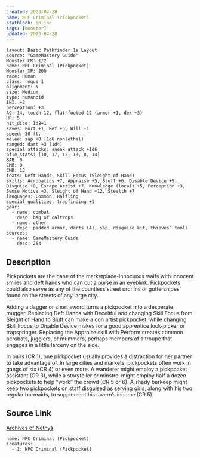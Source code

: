 ```yaml
---
created: 2023-04-28
name: NPC Criminal (Pickpocket)
statblock: inline
tags: [monster]
updated: 2023-04-28
---
```

```statblock
layout: Basic Pathfinder 1e Layout
source: "GameMastery Guide"
Monster_CR: 1/2
name: NPC Criminal (Pickpocket)
Monster_XP: 200
race: Human
class: rogue 1
alignment: N
size: Medium
type: humanoid
INI: +3
perception: +3
AC: 14, touch 12, flat-footed 12 (armor +1, dex +3)
HP: 5
hit_dice: 1d8+1
saves: Fort +1, Ref +5, Will -1
speed: 30 ft.
melee: sap +0 (1d6 nonlethal)
ranged: dart +3 (1d4)
special_attacks: sneak attack +1d6
pf1e_stats: [10, 17, 12, 13, 8, 14]
BAB: 0
CMB: 0
CMD: 13
feats: Deft Hands, Skill Focus (Sleight of Hand)
skills: Acrobatics +7, Appraise +5, Bluff +6, Disable Device +9, Disguise +8, Escape Artist +7, Knowledge (local) +5, Perception +3, Sense Motive +3, Sleight of Hand +12, Stealth +7
languages: Common, Halfling
special_qualities: trapfinding +1
gear:
  - name: combat
    desc: bag of caltrops
  - name: other
    desc: padded armor, darts (4), sap, disguise kit, thieves’ tools
sources:
  - name: GameMastery Guide
    desc: 264
```
## Description
Pickpockets are the bane of the marketplace-innocuous waifs with innocent smiles and deft hands who can cut a purse in an eyeblink. Pickpockets could also serve as any of the countless street urchins or guttersnipes found on the streets of any large city.

Adding a dagger or short sword turns a pickpocket into a desperate mugger. Replacing Deft Hands with Deceitful and changing Skill Focus from Sleight of Hand to Bluff can make a con artist pickpocket, while changing Skill Focus to Disable Device makes for a good apprentice lock-picker or trapspringer. Replacing the Appraise skill with Perform creates common acrobats, jugglers, or mummers, perhaps members of a troupe that engages in a little larceny on the side.

In pairs (CR 1), one pickpocket usually provides a distraction for her partner to take advantage of. In large cities and markets, pickpockets often work in gangs of six (CR 4) or even more. A wanderer might employ a pickpocket assistant (CR 3), while a storyteller or minstrel might employ half a dozen pickpockets to help “work” the crowd (CR 5 or 6). A shady barkeep might keep two pickpockets on staff disguised as serving girls, along with his two regular barmaids, to supplement his tavern’s income (CR 5).
## Source Link
[Archives of Nethys](https://aonprd.com/NPCDisplay.aspx?ItemName=Criminal%20(Pickpocket))
```encounter-table
name: NPC Criminal (Pickpocket)
creatures:
  - 1: NPC Criminal (Pickpocket)
```
